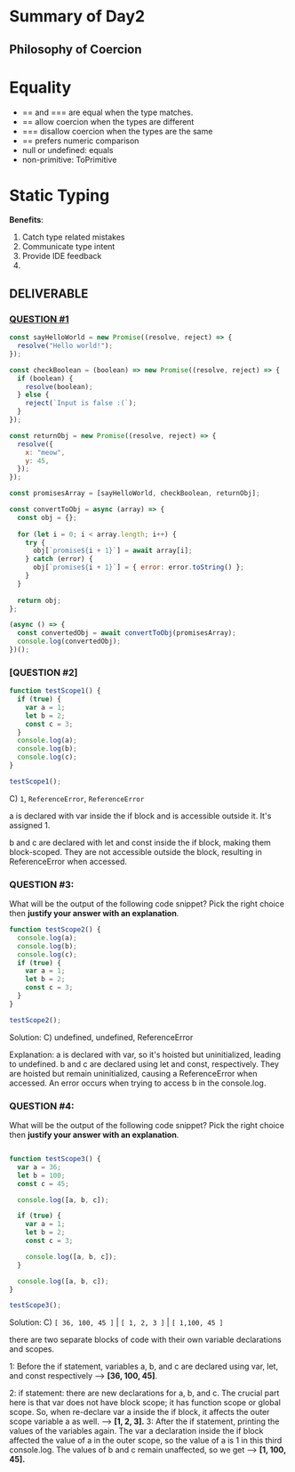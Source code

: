 
# Summary of Day2

## Philosophy of Coercion
# Equality
- == and === are equal when the type matches.
- == allow coercion when the types are different
- === disallow coercion when the types are the same
- == prefers numeric comparison
- null or undefined: equals
- non-primitive: ToPrimitive

# Static Typing
**Benefits**:
1. Catch type related mistakes
2. Communicate type intent
3. Provide IDE feedback
4. 
## DELIVERABLE
### [QUESTION #1](https://github.com/orjwan-alrajaby/gsg-QA-Nablus-training-2023/blob/main/learning-sprint-1/week3%20-%20deep-javascript-foundations-v3/day%202/tasks.md#question-1)

```javascript
const sayHelloWorld = new Promise((resolve, reject) => {
  resolve("Hello world!");
});

const checkBoolean = (boolean) => new Promise((resolve, reject) => {
  if (boolean) {
    resolve(boolean);
  } else {
    reject(`Input is false :(`);
  }
});

const returnObj = new Promise((resolve, reject) => {
  resolve({
    x: "meow",
    y: 45,
  });
});

const promisesArray = [sayHelloWorld, checkBoolean, returnObj];

const convertToObj = async (array) => {
  const obj = {};
  
  for (let i = 0; i < array.length; i++) {
    try {
      obj[`promise${i + 1}`] = await array[i];
    } catch (error) {
      obj[`promise${i + 1}`] = { error: error.toString() };
    }
  }
  
  return obj;
};

(async () => {
  const convertedObj = await convertToObj(promisesArray);
  console.log(convertedObj);
})();

```

### [QUESTION #2]
```javascript
function testScope1() {
  if (true) {
    var a = 1;
    let b = 2;
    const c = 3;
  }
  console.log(a);
  console.log(b);
  console.log(c);
}

testScope1();

```
C) `1`, `ReferenceError`, `ReferenceError` 

a is declared with var inside the if block and is accessible outside it. It's assigned 1.

b and c are declared with let and const inside the if block, making them block-scoped. They are not accessible outside the block, resulting in ReferenceError when accessed.

### QUESTION #3:

What will be the output of the following code snippet? Pick the right choice
then **justify your answer with an explanation**.

```javascript
function testScope2() {
  console.log(a);
  console.log(b);
  console.log(c);
  if (true) {
    var a = 1;
    let b = 2;
    const c = 3;
  }
}

testScope2();

```

Solution: C) undefined, undefined, ReferenceError

Explanation:
    a is declared with var, so it's hoisted but uninitialized, leading to undefined.
    b and c are declared using let and const, respectively. They are hoisted but remain uninitialized, causing a ReferenceError when accessed.
    An error occurs when trying to access b in the console.log.



### QUESTION #4:

What will be the output of the following code snippet? Pick the right choice
then **justify your answer with an explanation**.

```javascript

function testScope3() {
  var a = 36;
  let b = 100;
  const c = 45;

  console.log([a, b, c]);

  if (true) {
    var a = 1;
    let b = 2;
    const c = 3;

    console.log([a, b, c]);
  }

  console.log([a, b, c]);
}

testScope3();

```

Solution: 
C) `[ 36, 100, 45 ]` | `[ 1, 2, 3 ]` | `[ 1,100, 45 ]`

there are two separate blocks of code with their own variable declarations and scopes.

1: Before the if statement, variables a, b, and c are declared using var, let, and const respectively --> **[36, 100, 45]**.

2: if statement: there are new declarations for a, b, and c.
The crucial part here is that var does not have block scope; it has function scope or global scope.
So, when re-declare var a inside the if block, it affects the outer scope variable a as well. --> **[1, 2, 3].**
3: After the if statement, printing the values of the variables again.
The var a declaration inside the if block affected the value of a in the outer scope,
so the value of a is 1 in this third console.log. The values of b and c remain unaffected, so we get --> **[1, 100, 45].**
